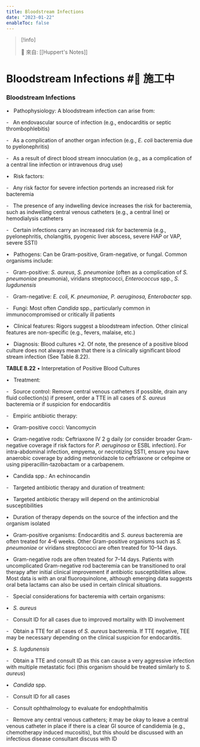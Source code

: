 ```yaml
---
title: Bloodstream Infections
date: "2023-01-22"
enableToc: false
---
```


> [!info]
>
> 🌱 來自: [[Huppert's Notes]]

# Bloodstream Infections #🚧 施工中

### Bloodstream Infections

•   Pathophysiology: A bloodstream infection can arise from:

-   An endovascular source of infection (e.g., endocarditis or septic thrombophlebitis)

-   As a complication of another organ infection (e.g., *E. coli* bacteremia due to pyelonephritis)

-   As a result of direct blood stream innoculation (e.g., as a complication of a central line infection or intravenous drug use)

•   Risk factors:

-   Any risk factor for severe infection portends an increased risk for bacteremia

-   The presence of any indwelling device increases the risk for bacteremia, such as indwelling central venous catheters (e.g., a central line) or hemodialysis catheters

-   Certain infections carry an increased risk for bacteremia (e.g., pyelonephritis, cholangitis, pyogenic liver abscess, severe HAP or VAP, severe SSTI)

•   Pathogens: Can be Gram-positive, Gram-negative, or fungal. Common organisms include:

-   Gram-positive: *S. aureus*, *S. pneumoniae* (often as a complication of *S. pneumoniae* pneumonia), viridans streptococci, *Enterococcus* spp., *S. lugdunensis*

-   Gram-negative: *E. coli, K. pneumoniae, P. aeruginosa, Enterobacter* spp.

-   Fungi: Most often *Candida* spp., particularly common in immunocompromised or critically ill patients

•   Clinical features: Rigors suggest a bloodstream infection. Other clinical features are non-specific (e.g., fevers, malaise, etc.)

•   Diagnosis: Blood cultures ×2. Of note, the presence of a positive blood culture does not always mean that there is a clinically significant blood stream infection (See Table 8.22).


**TABLE 8.22** • Interpretation of Positive Blood Cultures




•   Treatment:

-   Source control: Remove central venous catheters if possible, drain any fluid collection(s) if present, order a TTE in all cases of *S. aureus* bacteremia or if suspicion for endocarditis

-   Empiric antibiotic therapy:

**•**   Gram-positive cocci: Vancomycin

**•**   Gram-negative rods: Ceftriaxone IV 2 g daily (or consider broader Gram-negative coverage if risk factors for *P. aeruginosa* or ESBL infection). For intra-abdominal infection, empyema, or necrotizing SSTI, ensure you have anaerobic coverage by adding metronidazole to ceftriaxone or cefepime or using piperacillin-tazobactam or a carbapenem.

**•**   Candida spp.: An echinocandin

-   Targeted antibiotic therapy and duration of treatment:

**•**   Targeted antibiotic therapy will depend on the antimicrobial susceptibilities

**•**   Duration of therapy depends on the source of the infection and the organism isolated

**•**   Gram-positive organisms: Endocarditis and *S. aureus* bacteremia are often treated for 4–6 weeks. Other Gram-positive organisms such as *S. pneumoniae* or viridans streptococci are often treated for 10–14 days.

**•**   Gram-negative rods are often treated for 7–14 days. Patients with uncomplicated Gram-negative rod bacteremia can be transitioned to oral therapy after initial clinical improvement if antibiotic susceptibilities allow. Most data is with an oral fluoroquinolone, although emerging data suggests oral beta lactams can also be used in certain clinical situations.

-   Special considerations for bacteremia with certain organisms:

**•**   *S. aureus*

-   Consult ID for all cases due to improved mortality with ID involvement

-   Obtain a TTE for all cases of *S. aureus* bacteremia. If TTE negative, TEE may be necessary depending on the clinical suspicion for endocarditis.

**•**   *S. lugdunensis*

-   Obtain a TTE and consult ID as this can cause a very aggressive infection with multiple metastatic foci (this organism should be treated similarly to *S. aureus*)

**•**   *Candida* spp.

-   Consult ID for all cases

-   Consult ophthalmology to evaluate for endophthalmitis

-   Remove any central venous catheters; it may be okay to leave a central venous catheter in place if there is a clear GI source of candidemia (e.g., chemotherapy induced mucositis), but this should be discussed with an infectious disease consultant discuss with ID

